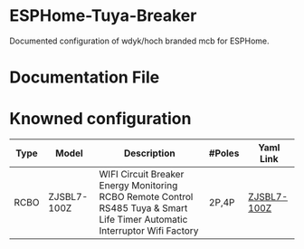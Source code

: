 # ESPHome-Tuya-Breaker
Documented configuration of wdyk/hoch branded mcb for ESPHome.

# Documentation File

# Knowned configuration
| Type 	| Model       	| Description                                                                                                                 	| #Poles 	| Yaml Link                                                                  	|
|------	|-------------	|-----------------------------------------------------------------------------------------------------------------------------	|--------	|----------------------------------------------------------------------------	|
| RCBO 	| ZJSBL7-100Z 	| WIFI Circuit Breaker Energy Monitoring RCBO Remote Control RS485 Tuya & Smart Life Timer Automatic Interruptor Wifi Factory 	| 2P,4P  	| [ZJSBL7-100Z](https://github.com/Zen3515/ESPHome-Tuya-Breaker/blob/main/ZJSBL7-100Z.yaml) 	|

